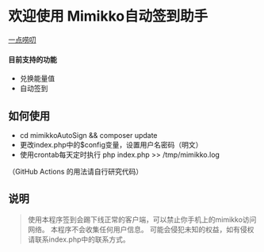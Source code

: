 # 欢迎使用 Mimikko自动签到助手

[一点唠叨](README-Extra.md)

#### 目前支持的功能

- 兑换能量值
- 自动签到

## 如何使用

- cd mimikkoAutoSign && composer update
- 更改index.php中的$config变量，设置用户名密码（明文）
- 使用crontab每天定时执行 php index.php >> /tmp/mimikko.log

（GitHub Actions 的用法请自行研究代码）
## 说明
> 使用本程序签到会踢下线正常的客户端，可以禁止你手机上的mimikko访问网络。
> 本程序不会收集任何用户信息。
> 可能会侵犯未知的权益，如有侵权请联系index.php中的联系方式。

